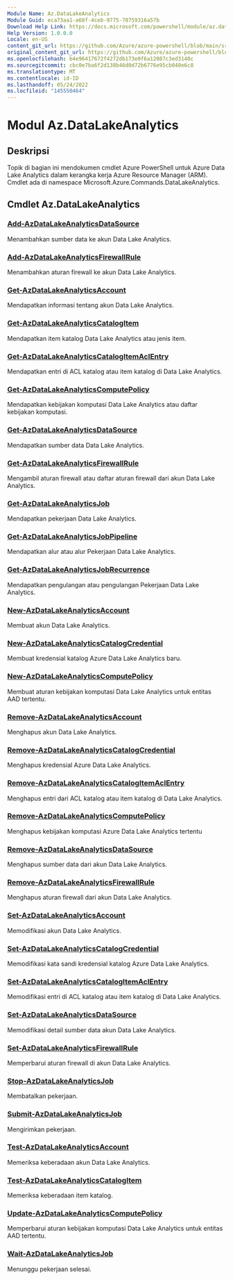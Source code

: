 ```yaml
---
Module Name: Az.DataLakeAnalytics
Module Guid: eca73aa1-a68f-4ceb-9775-70759316a57b
Download Help Link: https://docs.microsoft.com/powershell/module/az.datalakeanalytics
Help Version: 1.0.0.0
Locale: en-US
content_git_url: https://github.com/Azure/azure-powershell/blob/main/src/DataLakeAnalytics/DataLakeAnalytics/help/Az.DataLakeAnalytics.md
original_content_git_url: https://github.com/Azure/azure-powershell/blob/main/src/DataLakeAnalytics/DataLakeAnalytics/help/Az.DataLakeAnalytics.md
ms.openlocfilehash: b4e96417672f4272db173e0f6a12087c3ed3140c
ms.sourcegitcommit: cbc0e7ba6f2d138b46d0d72b6776e95cb040e6c8
ms.translationtype: MT
ms.contentlocale: id-ID
ms.lasthandoff: 05/24/2022
ms.locfileid: "145550464"
---
```

# Modul Az.DataLakeAnalytics
## Deskripsi
Topik di bagian ini mendokumen cmdlet Azure PowerShell untuk Azure Data Lake Analytics dalam kerangka kerja Azure Resource Manager (ARM). Cmdlet ada di namespace Microsoft.Azure.Commands.DataLakeAnalytics.

## Cmdlet Az.DataLakeAnalytics
### [Add-AzDataLakeAnalyticsDataSource](Add-AzDataLakeAnalyticsDataSource.md)
Menambahkan sumber data ke akun Data Lake Analytics.

### [Add-AzDataLakeAnalyticsFirewallRule](Add-AzDataLakeAnalyticsFirewallRule.md)
Menambahkan aturan firewall ke akun Data Lake Analytics.

### [Get-AzDataLakeAnalyticsAccount](Get-AzDataLakeAnalyticsAccount.md)
Mendapatkan informasi tentang akun Data Lake Analytics.

### [Get-AzDataLakeAnalyticsCatalogItem](Get-AzDataLakeAnalyticsCatalogItem.md)
Mendapatkan item katalog Data Lake Analytics atau jenis item.

### [Get-AzDataLakeAnalyticsCatalogItemAclEntry](Get-AzDataLakeAnalyticsCatalogItemAclEntry.md)
Mendapatkan entri di ACL katalog atau item katalog di Data Lake Analytics.

### [Get-AzDataLakeAnalyticsComputePolicy](Get-AzDataLakeAnalyticsComputePolicy.md)
Mendapatkan kebijakan komputasi Data Lake Analytics atau daftar kebijakan komputasi.

### [Get-AzDataLakeAnalyticsDataSource](Get-AzDataLakeAnalyticsDataSource.md)
Mendapatkan sumber data Data Lake Analytics.

### [Get-AzDataLakeAnalyticsFirewallRule](Get-AzDataLakeAnalyticsFirewallRule.md)
Mengambil aturan firewall atau daftar aturan firewall dari akun Data Lake Analytics.

### [Get-AzDataLakeAnalyticsJob](Get-AzDataLakeAnalyticsJob.md)
Mendapatkan pekerjaan Data Lake Analytics.

### [Get-AzDataLakeAnalyticsJobPipeline](Get-AzDataLakeAnalyticsJobPipeline.md)
Mendapatkan alur atau alur Pekerjaan Data Lake Analytics.

### [Get-AzDataLakeAnalyticsJobRecurrence](Get-AzDataLakeAnalyticsJobRecurrence.md)
Mendapatkan pengulangan atau pengulangan Pekerjaan Data Lake Analytics.

### [New-AzDataLakeAnalyticsAccount](New-AzDataLakeAnalyticsAccount.md)
Membuat akun Data Lake Analytics.

### [New-AzDataLakeAnalyticsCatalogCredential](New-AzDataLakeAnalyticsCatalogCredential.md)
Membuat kredensial katalog Azure Data Lake Analytics baru.

### [New-AzDataLakeAnalyticsComputePolicy](New-AzDataLakeAnalyticsComputePolicy.md)
Membuat aturan kebijakan komputasi Data Lake Analytics untuk entitas AAD tertentu.

### [Remove-AzDataLakeAnalyticsAccount](Remove-AzDataLakeAnalyticsAccount.md)
Menghapus akun Data Lake Analytics.

### [Remove-AzDataLakeAnalyticsCatalogCredential](Remove-AzDataLakeAnalyticsCatalogCredential.md)
Menghapus kredensial Azure Data Lake Analytics.

### [Remove-AzDataLakeAnalyticsCatalogItemAclEntry](Remove-AzDataLakeAnalyticsCatalogItemAclEntry.md)
Menghapus entri dari ACL katalog atau item katalog di Data Lake Analytics.

### [Remove-AzDataLakeAnalyticsComputePolicy](Remove-AzDataLakeAnalyticsComputePolicy.md)
Menghapus kebijakan komputasi Azure Data Lake Analytics tertentu

### [Remove-AzDataLakeAnalyticsDataSource](Remove-AzDataLakeAnalyticsDataSource.md)
Menghapus sumber data dari akun Data Lake Analytics.

### [Remove-AzDataLakeAnalyticsFirewallRule](Remove-AzDataLakeAnalyticsFirewallRule.md)
Menghapus aturan firewall dari akun Data Lake Analytics.

### [Set-AzDataLakeAnalyticsAccount](Set-AzDataLakeAnalyticsAccount.md)
Memodifikasi akun Data Lake Analytics.

### [Set-AzDataLakeAnalyticsCatalogCredential](Set-AzDataLakeAnalyticsCatalogCredential.md)
Memodifikasi kata sandi kredensial katalog Azure Data Lake Analytics.

### [Set-AzDataLakeAnalyticsCatalogItemAclEntry](Set-AzDataLakeAnalyticsCatalogItemAclEntry.md)
Memodifikasi entri di ACL katalog atau item katalog di Data Lake Analytics.

### [Set-AzDataLakeAnalyticsDataSource](Set-AzDataLakeAnalyticsDataSource.md)
Memodifikasi detail sumber data akun Data Lake Analytics.

### [Set-AzDataLakeAnalyticsFirewallRule](Set-AzDataLakeAnalyticsFirewallRule.md)
Memperbarui aturan firewall di akun Data Lake Analytics.

### [Stop-AzDataLakeAnalyticsJob](Stop-AzDataLakeAnalyticsJob.md)
Membatalkan pekerjaan.

### [Submit-AzDataLakeAnalyticsJob](Submit-AzDataLakeAnalyticsJob.md)
Mengirimkan pekerjaan.

### [Test-AzDataLakeAnalyticsAccount](Test-AzDataLakeAnalyticsAccount.md)
Memeriksa keberadaan akun Data Lake Analytics.

### [Test-AzDataLakeAnalyticsCatalogItem](Test-AzDataLakeAnalyticsCatalogItem.md)
Memeriksa keberadaan item katalog.

### [Update-AzDataLakeAnalyticsComputePolicy](Update-AzDataLakeAnalyticsComputePolicy.md)
Memperbarui aturan kebijakan komputasi Data Lake Analytics untuk entitas AAD tertentu.

### [Wait-AzDataLakeAnalyticsJob](Wait-AzDataLakeAnalyticsJob.md)
Menunggu pekerjaan selesai.

